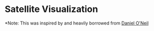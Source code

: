 # Satellite Visualization

*Note: This was inspired by and heavily borrowed from [Daniel O'Neil](https://github.com/daoneil/spacemission)